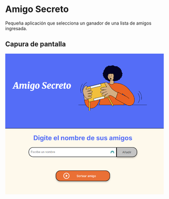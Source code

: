 # Amigo Secreto

Pequeña aplicación que selecciona un ganador de una lista de amigos ingresada.


## Capura de pantalla

![Aplicación](https://github.com/Genarius/AmigoSecreto/blob/main/assets/amigo%20secreto.png)
